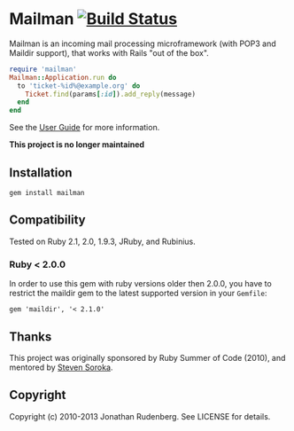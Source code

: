 # Mailman [![Build Status](https://secure.travis-ci.org/mailman/mailman.png)](https://secure.travis-ci.org/mailman/mailman)

Mailman is an incoming mail processing microframework (with POP3 and Maildir
support), that works with Rails "out of the box".

```ruby
require 'mailman'
Mailman::Application.run do
  to 'ticket-%id%@example.org' do 
    Ticket.find(params[:id]).add_reply(message)
  end
end
```

See the [User Guide](https://github.com/mailman/mailman/blob/master/USER_GUIDE.md) for more information.

**This project is no longer maintained**

## Installation

    gem install mailman

## Compatibility

Tested on Ruby 2.1, 2.0, 1.9.3, JRuby, and Rubinius.

### Ruby < 2.0.0

In order to use this gem with ruby versions older then 2.0.0, you have to
restrict the maildir gem to the latest supported version in your `Gemfile`:

    gem 'maildir', '< 2.1.0'

## Thanks

This project was originally sponsored by Ruby Summer of Code (2010), and
mentored by [Steven Soroka](http://github.com/ssoroka).

## Copyright

Copyright (c) 2010-2013 Jonathan Rudenberg. See LICENSE for details.

